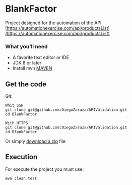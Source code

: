 # BlankFactor 
Project designed for the automation of the API [https://automationexercise.com/api/productsList](https://automationexercise.com/api/productsList)

### What you’ll need
+ A favorite text editor or IDE
+ JDK 8 or later
+ Install mvn [MAVEN](https://github.com/apache/maven/blob/master/apache-maven/README.txt)

## Get the code

Git:

    Whit SSH
    git clone git@github.com:DiegoZaraza/APIValidation.git
    cd BlankFactor
    
    With HTTPS
    git clone git@github.com:DiegoZaraza/APIValidation.git
    cd BlankFactor
    
Or simply [download a zip](https://github.com/DiegoZaraza/APIValidation/archive/refs/heads/main.zip) file

## Execution
For execute the project you must use:
    
    mvn clean test
    
